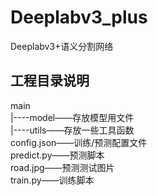 # Deeplabv3_plus
Deeplabv3+语义分割网络
## 工程目录说明
main</br>
|----model——存放模型用文件</br>
|----utils——存放一些工具函数</br>
config.json——训练/预测配置文件</br>
predict.py——预测脚本</br>
road.jpg——预测测试图片</br>
train.py——训练脚本</br>
